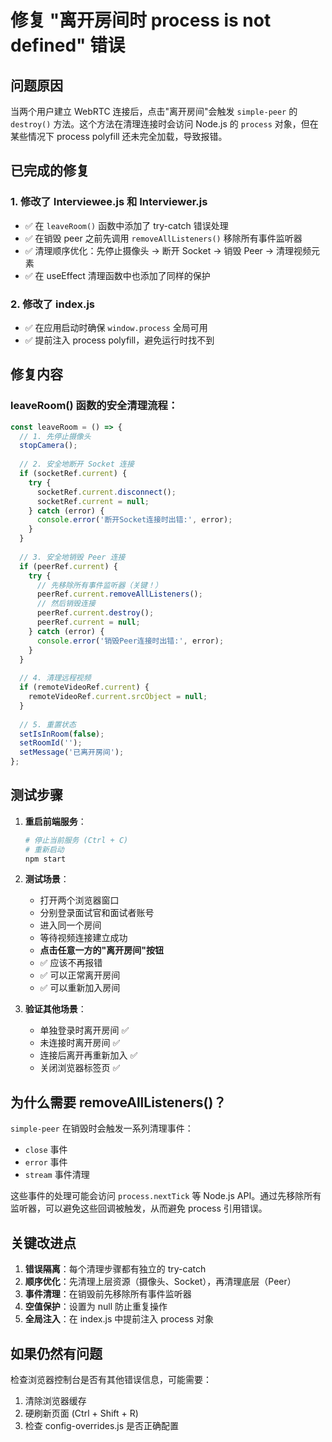 # 修复 "离开房间时 process is not defined" 错误

## 问题原因

当两个用户建立 WebRTC 连接后，点击"离开房间"会触发 `simple-peer` 的 `destroy()` 方法。这个方法在清理连接时会访问 Node.js 的 `process` 对象，但在某些情况下 process polyfill 还未完全加载，导致报错。

## 已完成的修复

### 1. 修改了 Interviewee.js 和 Interviewer.js
- ✅ 在 `leaveRoom()` 函数中添加了 try-catch 错误处理
- ✅ 在销毁 peer 之前先调用 `removeAllListeners()` 移除所有事件监听器
- ✅ 清理顺序优化：先停止摄像头 → 断开 Socket → 销毁 Peer → 清理视频元素
- ✅ 在 useEffect 清理函数中也添加了同样的保护

### 2. 修改了 index.js
- ✅ 在应用启动时确保 `window.process` 全局可用
- ✅ 提前注入 process polyfill，避免运行时找不到

## 修复内容

### leaveRoom() 函数的安全清理流程：

```javascript
const leaveRoom = () => {
  // 1. 先停止摄像头
  stopCamera();
  
  // 2. 安全地断开 Socket 连接
  if (socketRef.current) {
    try {
      socketRef.current.disconnect();
      socketRef.current = null;
    } catch (error) {
      console.error('断开Socket连接时出错:', error);
    }
  }
  
  // 3. 安全地销毁 Peer 连接
  if (peerRef.current) {
    try {
      // 先移除所有事件监听器（关键！）
      peerRef.current.removeAllListeners();
      // 然后销毁连接
      peerRef.current.destroy();
      peerRef.current = null;
    } catch (error) {
      console.error('销毁Peer连接时出错:', error);
    }
  }
  
  // 4. 清理远程视频
  if (remoteVideoRef.current) {
    remoteVideoRef.current.srcObject = null;
  }
  
  // 5. 重置状态
  setIsInRoom(false);
  setRoomId('');
  setMessage('已离开房间');
};
```

## 测试步骤

1. **重启前端服务**：
   ```bash
   # 停止当前服务 (Ctrl + C)
   # 重新启动
   npm start
   ```

2. **测试场景**：
   - 打开两个浏览器窗口
   - 分别登录面试官和面试者账号
   - 进入同一个房间
   - 等待视频连接建立成功
   - **点击任意一方的"离开房间"按钮**
   - ✅ 应该不再报错
   - ✅ 可以正常离开房间
   - ✅ 可以重新加入房间

3. **验证其他场景**：
   - 单独登录时离开房间 ✅
   - 未连接时离开房间 ✅
   - 连接后离开再重新加入 ✅
   - 关闭浏览器标签页 ✅

## 为什么需要 removeAllListeners()？

`simple-peer` 在销毁时会触发一系列清理事件：
- `close` 事件
- `error` 事件  
- `stream` 事件清理

这些事件的处理可能会访问 `process.nextTick` 等 Node.js API。通过先移除所有监听器，可以避免这些回调被触发，从而避免 process 引用错误。

## 关键改进点

1. **错误隔离**：每个清理步骤都有独立的 try-catch
2. **顺序优化**：先清理上层资源（摄像头、Socket），再清理底层（Peer）
3. **事件清理**：在销毁前先移除所有事件监听器
4. **空值保护**：设置为 null 防止重复操作
5. **全局注入**：在 index.js 中提前注入 process 对象

## 如果仍然有问题

检查浏览器控制台是否有其他错误信息，可能需要：
1. 清除浏览器缓存
2. 硬刷新页面 (Ctrl + Shift + R)
3. 检查 config-overrides.js 是否正确配置

